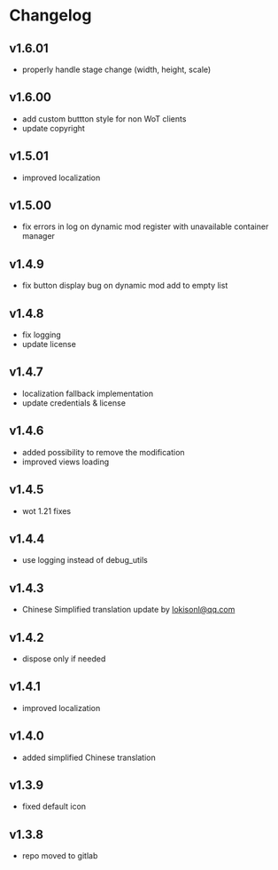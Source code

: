 # Changelog

## v1.6.01

* properly handle stage change (width, height, scale)

## v1.6.00

* add custom buttton style for non WoT clients
* update copyright

## v1.5.01

* improved localization

## v1.5.00

* fix errors in log on dynamic mod register with unavailable container manager

## v1.4.9

* fix button display bug on dynamic mod add to empty list

## v1.4.8

* fix logging
* update license

## v1.4.7

* localization fallback implementation
* update credentials & license

## v1.4.6

* added possibility to remove the modification
* improved views loading

## v1.4.5

* wot 1.21 fixes

## v1.4.4

* use logging instead of debug_utils

## v1.4.3

* Chinese Simplified translation update by lokisonl@qq.com

## v1.4.2

* dispose only if needed

## v1.4.1

* improved localization

## v1.4.0

* added simplified Chinese translation

## v1.3.9

* fixed default icon

## v1.3.8

* repo moved to gitlab